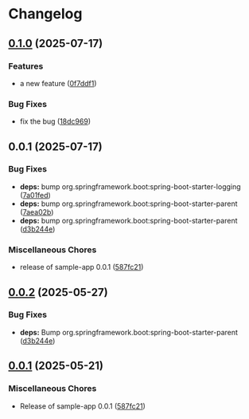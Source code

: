 # Changelog

## [0.1.0](https://github.com/nd1982/github-unleashed-sample-app/compare/v0.0.1...v0.1.0) (2025-07-17)


### Features

* a new feature ([0f7ddf1](https://github.com/nd1982/github-unleashed-sample-app/commit/0f7ddf132fc7fb66ea2442e8042cb5cb54f75dcb))


### Bug Fixes

* fix the bug ([18dc969](https://github.com/nd1982/github-unleashed-sample-app/commit/18dc9696192fef193c5e5a784bad89f2a067c4e9))

## 0.0.1 (2025-07-17)


### Bug Fixes

* **deps:** bump org.springframework.boot:spring-boot-starter-logging ([7a01fed](https://github.com/nd1982/github-unleashed-sample-app/commit/7a01fed043986b634a2da0e2571a4bcb75ea2d62))
* **deps:** bump org.springframework.boot:spring-boot-starter-parent ([7aea02b](https://github.com/nd1982/github-unleashed-sample-app/commit/7aea02b2547665c96ebe752daeb1178786dfb113))
* **deps:** bump org.springframework.boot:spring-boot-starter-parent ([d3b244e](https://github.com/nd1982/github-unleashed-sample-app/commit/d3b244ea3b90dc0b27691d3768136dcd0f36f40a))


### Miscellaneous Chores

* release of sample-app 0.0.1 ([587fc21](https://github.com/nd1982/github-unleashed-sample-app/commit/587fc2178f703b0bbd338d5969e7a07695e84eaa))

## [0.0.2](https://github.com/EBCONT-Conference/github-unleashed-sample-app/compare/v0.0.1...v0.0.2) (2025-05-27)


### Bug Fixes

* **deps:** Bump org.springframework.boot:spring-boot-starter-parent ([d3b244e](https://github.com/EBCONT-Conference/github-unleashed-sample-app/commit/d3b244ea3b90dc0b27691d3768136dcd0f36f40a))

## [0.0.1](https://github.com/EBCONT-Conference/github-unleashed-sample-app/compare/v0.0.1...v0.0.1) (2025-05-21)


### Miscellaneous Chores

* Release of sample-app 0.0.1 ([587fc21](https://github.com/EBCONT-Conference/github-unleashed-sample-app/commit/587fc2178f703b0bbd338d5969e7a07695e84eaa))
